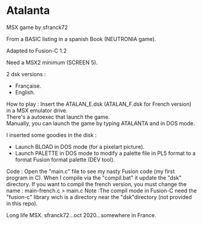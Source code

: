 # Atalanta
MSX game by sfranck72

From a BASIC listing in a spanish Book (NEUTRONIA game).

Adapted to Fusion-C 1.2

Need a MSX2 minimum (SCREEN 5).

2 dsk versions : 
  - Française.
  - English.

How to play :
Insert the ATALAN_E.dsk (ATALAN_F.dsk for French version) in a MSX emulator drive.  
There's a autoexec that launch the game.  
Manually, you can launch the game by typing ATALANTA and <entry> in DOS mode.  

I inserted some goodies in the disk :
- Launch BLOAD in DOS mode (for a pixelart picture).
- Launch PALETTE in DOS mode to modify a palette file in PL5 format to a format Fusion format palette (DEV tool).

Code : 
Open the "main.c" file to see my nasty Fusion code (my first program in C).
When I compile via the "compil.bat" it update the "dsk" directory.
If you want to compil the french version, you must change the name : main-french.c > main.c
Note :The compil mode in Fusion-C need the "fusion-c" library wich is a directory near the "dsk"directory (not provided in this repo).

Long life MSX.
sfranck72...oct 2020...somewhere in France.
